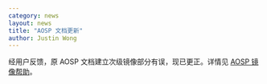 ```yaml
---
category: news
layout: news
title: "AOSP 文档更新"
author: Justin Wong
---
```


经用户反馈，原 AOSP 文档建立次级镜像部分有误，现已更正。详情见 [AOSP 镜像帮助](/help/AOSP)。
